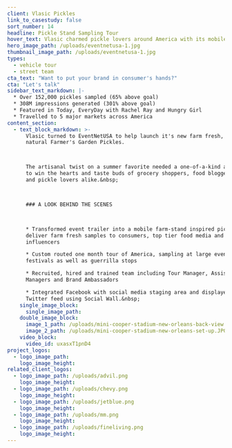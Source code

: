 ```yaml
---
client: Vlasic Pickles
link_to_casestudy: false
sort_number: 14
headline: Pickle Stand Sampling Tour
hover_text: Vlasic charmed pickle lovers around America with its mobile Pickle Sampling Stand
hero_image_path: /uploads/eventnetusa-1.jpg
thumbnail_image_path: /uploads/eventnetusa-1.jpg
types:
  - vehicle tour
  - street team
cta_text: "Want to put your brand in consumer's hands?"
cta: "Let's talk"
sidebar_text_markdown: |-
  * Over 152,000 pickles sampled (65% above goal)
  * 308M impressions generated (301% above goal)
  * Featured in Today, EveryDay with Rachel Ray and Hungry Girl
  * Travelled to 5 major markets across America
content_section:
  - text_block_markdown: >-
      Vlasic turned to EventNetUSA to help launch it's new farm fresh, all
      natural Farmer's Garden Pickles.



      The artisanal twist on a summer favorite needed a one-of-a-kind activation
      to win the hearts and taste buds of grocery shoppers, food bloggers, chef's
      and pickle lovers alike.&nbsp;



      ### A LOOK BEHIND THE SCENES



      * Transformed event trailer into a mobile farm-stand inspired pickle bar to
      deliver farm fresh samples to consumers, top tier food media and social
      influencers

      * Custom routed one month tour of America, sampling at large events and
      festivals as well as guerrilla stops

      * Recruited, hired and trained team including Tour Manager, Assistant
      Managers and Brand Ambassadors

      * Integrated Facebook with social media staging area and displayed live
      Twitter feed using Social Wall.&nbsp;
    single_image_block:
      single_image_path:
    double_image_block:
      image_1_path: /uploads/mini-cooper-stadium-new-orleans-back-view.JPG
      image_2_path: /uploads/mini-cooper-stadium-new-orleans-set-up.JPG
    video_block:
      video_id: uxasxT1pnD4
project_logos:
  - logo_image_path:
    logo_image_height:
related_client_logos:
  - logo_image_path: /uploads/advil.png
    logo_image_height:
  - logo_image_path: /uploads/chevy.png
    logo_image_height:
  - logo_image_path: /uploads/jetblue.png
    logo_image_height:
  - logo_image_path: /uploads/mm.png
    logo_image_height:
  - logo_image_path: /uploads/fineliving.png
    logo_image_height:
---
```

